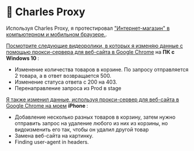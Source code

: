 # 🍶 Charles Proxy 

Используя Charles Proxy, я протестировал <a href="https://intern.demoshopping.ru/"> "Интернет-магазин" в компьютерном и мобильном браузере.</a>. 

<a href="https://drive.google.com/file/d/1FoX3lxg0bGv9s1HEOqzacDbBNEpMnA28/view?usp=sharing">Посмотрите следующие видеоролики, в которых я изменяю данные с помощью прокси-сервера для веб-сайта в Google Chrome</a> на <b> ПК с Windows 10 </b>:  
 <ul>
<li>  <a>Изменение количества товаров в корзине. </a>  По запросу отправляется 2 товара, а в ответ возвращается 500. </li> 
<li>  <a> Изменение статуса ответа с 200 на 403. </a>  </li> 
<li>  <a>Перенаправление запроса из Prod в stage</a> </li> 
 </ul>
 
<a href="https://drive.google.com/file/d/1VptgP27ptNhECfjhoWt59MM6y_Ujt-F7/view?usp=sharing">Я также изменил данные, используя прокси-сервер для веб-сайта в Google Chrome на моем</a> <b> iPhone </b>:

<ul>
<li>  <a> Добавление несколько разных товаров в корзину, затем нужно отправить запрос на удаление любого из них из корзины, но видоизменить его так, чтобы он удалил другой товар </a> </li> 
<li>  <a> Замена веб-сайта на картинку. </a>  </li> 
<li>  <a> Finding user-agent in headers.</a> </li> 
 </ul>
